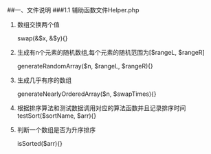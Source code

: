 ##一、文件说明
###1.1 辅助函数文件Helper.php 

1. 数组交换两个值

    swap(&$x, &$y){}  
    
2. 生成有n个元素的随机数组,每个元素的随机范围为[$rangeL, $rangeR]

    generateRandomArray($n, $rangeL, $rangeR){} 
    
3. 生成几乎有序的数组

    generateNearlyOrderedArray($n, $swapTimes){} 
    
4. 根据排序算法和测试数据调用对应的算法函数并且记录排序时间
    testSort($sortName, $arr){} 
    
5. 判断一个数组是否为升序排序

    isSorted($arr){} 
